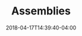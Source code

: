 ---
title: "Assemblies"
date: 2018-04-17T14:39:40-04:00
description: ""
draft: false
tags: []
categories: ['page']
---
